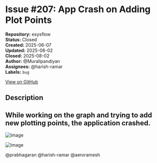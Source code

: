 # Issue #207: App Crash on Adding Plot Points

**Repository:** esysflow  
**Status:** Closed  
**Created:** 2025-06-07  
**Updated:** 2025-08-02  
**Closed:** 2025-08-02  
**Author:** @Muralipandiyan  
**Assignees:** @harish-ramar  
**Labels:** `bug`  

[View on GitHub](https://github.com/Simtestlab/esysflow/issues/207)

## Description

## While working on the graph and trying to add new plotting points, the application crashed.

![Image](https://github.com/user-attachments/assets/6c2a1189-2255-4af1-a48b-be9ce8003694)

![Image](https://github.com/user-attachments/assets/ed91dd84-e295-443d-a4c7-3e319ddb993a)

@prabhagaran @harish-ramar @aeroramesh 